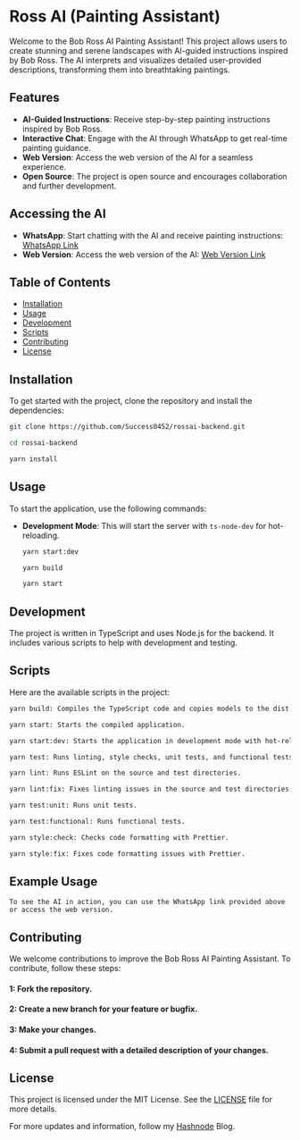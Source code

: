 # Ross AI (Painting Assistant)

Welcome to the Bob Ross AI Painting Assistant! This project allows users to create stunning and serene landscapes with AI-guided instructions inspired by Bob Ross. The AI interprets and visualizes detailed user-provided descriptions, transforming them into breathtaking paintings.

## Features

- **AI-Guided Instructions**: Receive step-by-step painting instructions inspired by Bob Ross.
- **Interactive Chat**: Engage with the AI through WhatsApp to get real-time painting guidance.
- **Web Version**: Access the web version of the AI for a seamless experience.
- **Open Source**: The project is open source and encourages collaboration and further development.

## Accessing the AI

- **WhatsApp**: Start chatting with the AI and receive painting instructions: [WhatsApp Link](https://wa.me/message/36VSTUZQP53CC1)
- **Web Version**: Access the web version of the AI: [Web Version Link](https://wfff.onrender.com/)

## Table of Contents

- [Installation](#installation)
- [Usage](#usage)
- [Development](#development)
- [Scripts](#scripts)
- [Contributing](#contributing)
- [License](#license)

## Installation

To get started with the project, clone the repository and install the dependencies:

```bash
git clone https://github.com/Success0452/rossai-backend.git
```
```bash
cd rossai-backend
```
```bash
yarn install
```

## Usage

To start the application, use the following commands:

- **Development Mode**: This will start the server with `ts-node-dev` for hot-reloading.

  ```bash
  yarn start:dev
  ```
  ```bash
  yarn build
  ```
  ```bash
  yarn start
  ```
## Development

The project is written in TypeScript and uses Node.js for the backend. It includes various scripts to help with development and testing.

## Scripts

Here are the available scripts in the project:

  ```bash
  yarn build: Compiles the TypeScript code and copies models to the dist directory.
  ```

  ```bash
  yarn start: Starts the compiled application.
  ```

  ```bash
  yarn start:dev: Starts the application in development mode with hot-reloading.
  ```
  ```bash
  yarn test: Runs linting, style checks, unit tests, and functional tests.
  ```

  ```bash
  yarn lint: Runs ESLint on the source and test directories.
  ```
  ```bash
  yarn lint:fix: Fixes linting issues in the source and test directories.
  ```
  ```bash
  yarn test:unit: Runs unit tests.
  ```
  ```bash
  yarn test:functional: Runs functional tests.
  ```
  ```bash
  yarn style:check: Checks code formatting with Prettier.
  ```
  ```bash
  yarn style:fix: Fixes code formatting issues with Prettier.
  ```

## Example Usage

`To see the AI in action, you can use the WhatsApp link provided above or access the web version.`

## Contributing

We welcome contributions to improve the Bob Ross AI Painting Assistant. To contribute, follow these steps:

#### **1**: Fork the repository.
#### **2**: Create a new branch for your feature or bugfix.
#### **3**: Make your changes.
#### **4**: Submit a pull request with a detailed description of your changes.

## License

This project is licensed under the MIT License. See the [LICENSE](https://github.com/Success0452/rossai-backend/blob/main/LICENSE) file for more details.

For more updates and information, follow my [Hashnode]() Blog.

